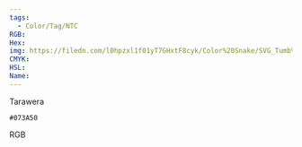 ```yaml
---
tags:
  - Color/Tag/NTC
RGB:
Hex:
img: https://filedn.com/l0hpzxl1f01yT7GHxtF8cyk/Color%20Snake/SVG_Tumb%20Mass%20No%20Name/073A50.svg
CMYK:
HSL:
Name:
---
```

Tarawera
```palette
#073A50
```
RGB
